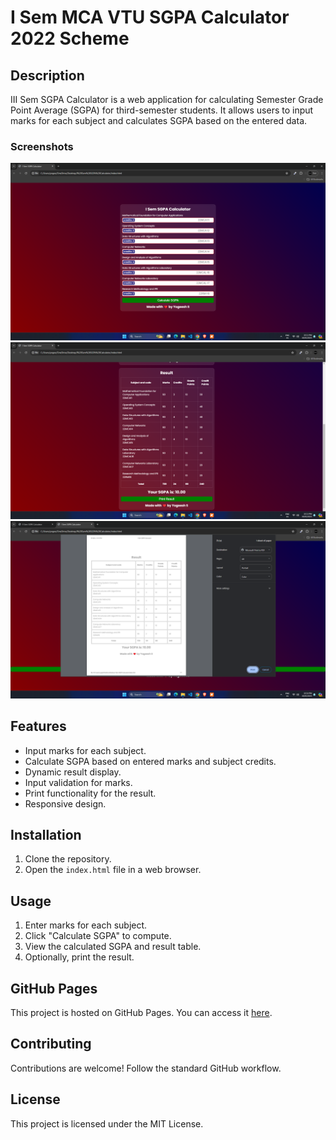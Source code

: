 # I Sem MCA VTU SGPA Calculator 2022 Scheme

## Description

III Sem SGPA Calculator is a web application for calculating Semester Grade Point Average (SGPA) for third-semester students. It allows users to input marks for each subject and calculates SGPA based on the entered data.

### Screenshots

![Screenshot 1](/screenshots/screenshot1.png)
![Screenshot 2](/screenshots/screenshot2.png)
![Screenshot 3](/screenshots/screenshot3.png)

## Features

- Input marks for each subject.
- Calculate SGPA based on entered marks and subject credits.
- Dynamic result display.
- Input validation for marks.
- Print functionality for the result.
- Responsive design.

## Installation

1. Clone the repository.
2. Open the `index.html` file in a web browser.

## Usage

1. Enter marks for each subject.
2. Click "Calculate SGPA" to compute.
3. View the calculated SGPA and result table.
4. Optionally, print the result.

## GitHub Pages

This project is hosted on GitHub Pages. You can access it [here](https://yogeesh-s.github.io/I-Sem-MCA-VTU-SGPA-Calculator-2022-Scheme).

## Contributing

Contributions are welcome! Follow the standard GitHub workflow.

## License

This project is licensed under the MIT License.
